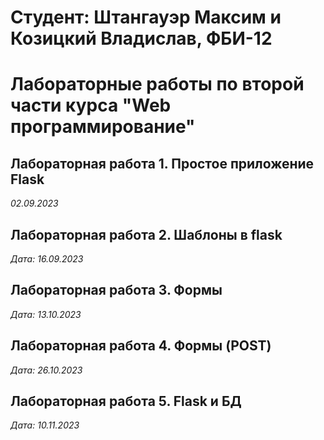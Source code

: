 # Студент: Штангауэр Максим и Козицкий Владислав, ФБИ-12

# Лабораторные работы по второй части курса "Web программирование" 


## Лабораторная работа 1. Простое приложение Flask

*02.09.2023*


## Лабораторная работа 2. Шаблоны в flask

*Дата: 16.09.2023*


## Лабораторная работа 3. Формы

*Дата: 13.10.2023*


## Лабораторная работа 4. Формы (POST)

*Дата: 26.10.2023*

## Лабораторная работа 5. Flask и БД

*Дата: 10.11.2023*
